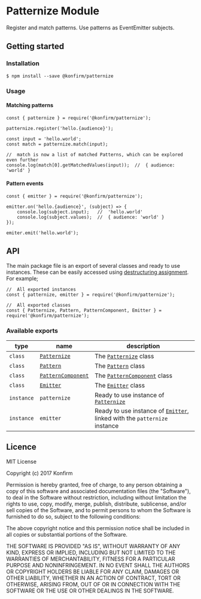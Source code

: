 # Patternize Module

Register and match patterns. Use patterns as EventEmitter subjects.

## Getting started

### Installation

```
$ npm install --save @konfirm/patternize
```

### Usage

#### Matching patterns

```
const { patternize } = require('@konfirm/patternize');

patternize.register('hello.{audience}');

const input = 'hello.world';
const match = patternize.match(input);

//  match is now a list of matched Patterns, which can be explored even further
console.log(match[0].getMatchedValues(input));  //  { audience: 'world' }
```

#### Pattern events

```
const { emitter } = require('@konfirm/patternize');

emitter.on('hello.{audience}', (subject) => {
	console.log(subject.input);   //  'hello.world'
	console.log(subject.values);  //  { audience: 'world' }
});

emiter.emit('hello.world');
```

## API

The main package file is an export of several classes and ready to use instances. These can be easily accessed using [destructuring assignment](https://developer.mozilla.org/en-US/docs/Web/JavaScript/Reference/Operators/Destructuring_assignment).
For example;

```
//  All exported instances
const { patternize, emitter } = require('@konfirm/patternize');

//  All exported classes
const { Patternize, Pattern, PatternComponent, Emitter } = require('@konfirm/patternize');
```

### Available exports
 type       | name                                           | description
------------|------------------------------------------------|-------------
 `class`    | [`Patternize`](docs/patternize.md)             | The [`Patternize`](docs/patternize.md) class
 `class`    | [`Pattern`](docs/pattern.md)                   | The [`Pattern`](docs/pattern.md) class
 `class`    | [`PatternComponent`](docs/pattern-component.md) | The [`PatternComponent`](docs/pattern-component.md#patterncomponent) class
 `class`    | [`Emitter`](docs/emitter.md#emitter)                   | The [`Emitter`](docs/emitter.md#emitter) class
 `instance` | `patternize`                                   | Ready to use instance of [`Patternize`](docs/patternize.md#patternize)
 `instance` | `emitter`                                      | Ready to use instance of [`Emitter`](docs/emitter.md#emitter), linked with the `patternize` instance


## Licence

MIT License

Copyright (c) 2017 Konfirm

Permission is hereby granted, free of charge, to any person obtaining a copy
of this software and associated documentation files (the "Software"), to deal
in the Software without restriction, including without limitation the rights
to use, copy, modify, merge, publish, distribute, sublicense, and/or sell
copies of the Software, and to permit persons to whom the Software is
furnished to do so, subject to the following conditions:

The above copyright notice and this permission notice shall be included in all
copies or substantial portions of the Software.

THE SOFTWARE IS PROVIDED "AS IS", WITHOUT WARRANTY OF ANY KIND, EXPRESS OR
IMPLIED, INCLUDING BUT NOT LIMITED TO THE WARRANTIES OF MERCHANTABILITY,
FITNESS FOR A PARTICULAR PURPOSE AND NONINFRINGEMENT. IN NO EVENT SHALL THE
AUTHORS OR COPYRIGHT HOLDERS BE LIABLE FOR ANY CLAIM, DAMAGES OR OTHER
LIABILITY, WHETHER IN AN ACTION OF CONTRACT, TORT OR OTHERWISE, ARISING FROM,
OUT OF OR IN CONNECTION WITH THE SOFTWARE OR THE USE OR OTHER DEALINGS IN THE
SOFTWARE.
